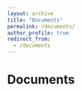 ```yaml
---
layout: archive
title: "Documents"
permalink: /documents/
author_profile: true
redirect_from:
  - /documents
---
```


# Documents
